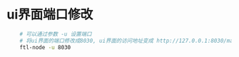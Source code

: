 # ui界面端口修改


``` bash
    # 可以通过参数 -u 设置端口
    # 将ui界面的端口修改成8030, ui界面的访问地址变成 http://127.0.0.1:8030/manager.html
    ftl-node -u 8030
```
